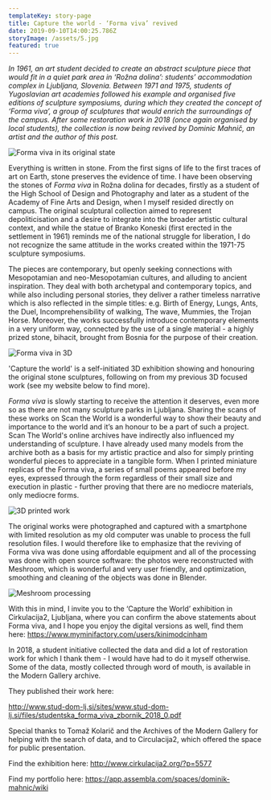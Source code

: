 ```yaml
---
templateKey: story-page
title: Capture the world - ‘Forma viva’ revived
date: 2019-09-10T14:00:25.786Z
storyImage: /assets/5.jpg
featured: true
---
```

_In 1961, an art student decided to create an abstract sculpture piece that would fit in a quiet park area in ‘Rožna dolina’: students’ accommodation complex in Ljubljana, Slovenia. Between 1971 and 1975, students of Yugoslavian art academies followed his example and organised five editions of sculpture symposiums, during which they created the concept of ‘Forma viva’, a group of sculptures that would enrich the surroundings of the campus. After some restoration work in 2018 (once again organised by local students), the collection is now being revived by Dominic Mahnič, an artist and the author of this post._ 

![](/assets/forma-viva.jpg "Forma viva in its original state")

Everything is written in stone. From the first signs of life to the first traces of art on Earth, stone preserves the evidence of time. I have been observing the stones of _Forma viva_ in Rožna dolina for decades, firstly as a student of the High School of Design and Photography and later as a student of the Academy of Fine Arts and Design, when I myself resided directly on campus. The original sculptural collection aimed to represent depoliticisation and a desire to integrate into the broader artistic cultural context, and while the statue of Branko Koneski (first erected in the settlement in 1961) reminds me of the national struggle for liberation, I do not recognize the same attitude in the works created within the 1971-75 sculpture symposiums.

The pieces are contemporary, but openly seeking connections with Mesopotamian and neo-Mesopotamian cultures, and alluding to ancient inspiration. They deal with both archetypal and contemporary topics, and while also including personal stories, they deliver a rather timeless narrative which is also reflected in the simple titles: e.g. Birth of Energy, Lungs, Ants, the Duel, Incomprehensibility of walking, The wave, Mummies, the Trojan Horse. Moreover, the works successfully introduce contemporary elements in a very uniform way, connected by the use of a single material - a highly prized stone, bihacit, brought from Bosnia for the purpose of their creation.

![](/assets/7.png "Forma viva in 3D")

'Capture the world' is a self-initiated 3D exhibition showing and honouring the original stone sculptures, following on from my previous 3D focused work (see my website below to find more).

_Forma viva_ is slowly starting to receive the attention it deserves, even more so as there are not many sculpture parks in Ljubljana. Sharing the scans of these works on Scan the World is a wonderful way to show their beauty and importance to the world and it’s an honour to be a part of such a project. 
Scan The World's online archives have indirectly also influenced my understanding of sculpture. I have already used many models from the archive both as a basis for my artistic practice and also for simply printing wonderful pieces to appreciate in a tangible form. When I printed miniature replicas of the Forma viva, a series of small poems appeared before my eyes, expressed through the form regardless of their small size and execution in plastic - further proving that there are no mediocre materials, only mediocre forms. 

![](/assets/banner.jpg "3D printed work")

The original works were photographed and captured with a smartphone with limited resolution as my old computer was unable to process the full resolution files. I would therefore like to emphasize that the reviving of Forma viva was done using affordable equipment and all of the processing was done with open source software: the photos were reconstructed with Meshroom, which is wonderful and very user friendly, and optimization, smoothing and cleaning of the objects was done in Blender.

![](/assets/2.png "Meshroom processing")

With this in mind, I invite you to the ‘Capture the World’ exhibition in Cirkulacija2, Ljubljana, where you can confirm the above statements about Forma viva, and I hope you enjoy the digital versions as well, find them here: https://www.myminifactory.com/users/kinimodcinham



In 2018, a student initiative collected the data and did a lot of restoration work for which I thank them - I would have had to do it myself otherwise. Some of the data, mostly collected through word of mouth, is available in the Modern Gallery archive. 

They published their work here:

http://www.stud-dom-lj.si/sites/www.stud-dom-lj.si/files/studentska_forma_viva_zbornik_2018_0.pdf

Special thanks to Tomaž Kolarič and the Archives of the Modern Gallery for helping with the search of data, and to Circulacija2, which offered the space for public presentation.

Find the exhibition here: http://www.cirkulacija2.org/?p=5577

Find my portfolio here: https://app.assembla.com/spaces/dominik-mahnic/wiki
